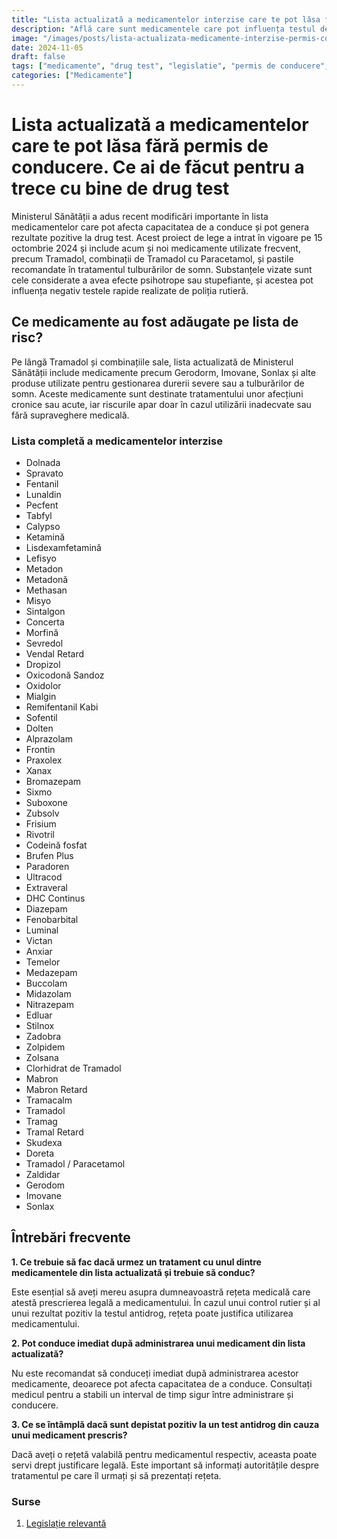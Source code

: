 ```yaml
---
title: "Lista actualizată a medicamentelor interzise care te pot lăsa fără permis de conducere. Ce ai de făcut pentru a trece cu bine de drug test"
description: "Află care sunt medicamentele care pot influența testul de droguri și riscurile asociate pentru șoferi. Lista completă a medicamentelor interzise, cu potential psihotrope și stupefiante actualizată de Ministerul Sănătății în 2024."
image: "/images/posts/lista-actualizata-medicamente-interzise-permis-conducere.jpg"
date: 2024-11-05
draft: false
tags: ["medicamente", "drug test", "legislatie", "permis de conducere", "ministerul sanatatii"]
categories: ["Medicamente"]
---
```



# Lista actualizată a medicamentelor care te pot lăsa fără permis de conducere. Ce ai de făcut pentru a trece cu bine de drug test

Ministerul Sănătății a adus recent modificări importante în lista medicamentelor care pot afecta capacitatea de a conduce și pot genera rezultate pozitive la drug test. Acest proiect de lege a intrat în vigoare pe 15 octombrie 2024 și include acum și noi medicamente utilizate frecvent, precum Tramadol, combinații de Tramadol cu Paracetamol, și pastile recomandate în tratamentul tulburărilor de somn. Substanțele vizate sunt cele considerate a avea efecte psihotrope sau stupefiante, și acestea pot influența negativ testele rapide realizate de poliția rutieră.

## Ce medicamente au fost adăugate pe lista de risc?

Pe lângă Tramadol și combinațiile sale, lista actualizată de Ministerul Sănătății include medicamente precum Gerodorm, Imovane, Sonlax și alte produse utilizate pentru gestionarea durerii severe sau a tulburărilor de somn. Aceste medicamente sunt destinate tratamentului unor afecțiuni cronice sau acute, iar riscurile apar doar în cazul utilizării inadecvate sau fără supraveghere medicală.

### Lista completă a medicamentelor interzise

- Dolnada
- Spravato
- Fentanil
- Lunaldin
- Pecfent
- Tabfyl
- Calypso
- Ketamină
- Lisdexamfetamină
- Lefisyo
- Metadon
- Metadonă
- Methasan
- Misyo
- Sintalgon
- Concerta
- Morfină
- Sevredol
- Vendal Retard
- Dropizol
- Oxicodonă Sandoz
- Oxidolor
- Mialgin
- Remifentanil Kabi
- Sofentil
- Dolten
- Alprazolam
- Frontin
- Praxolex
- Xanax
- Bromazepam
- Sixmo
- Suboxone
- Zubsolv
- Frisium
- Rivotril
- Codeină fosfat
- Brufen Plus
- Paradoren
- Ultracod
- Extraveral
- DHC Continus
- Diazepam
- Fenobarbital
- Luminal
- Victan
- Anxiar
- Temelor
- Medazepam
- Buccolam
- Midazolam
- Nitrazepam
- Edluar
- Stilnox
- Zadobra
- Zolpidem
- Zolsana
- Clorhidrat de Tramadol
- Mabron
- Mabron Retard
- Tramacalm
- Tramadol
- Tramag
- Tramal Retard
- Skudexa
- Doreta
- Tramadol / Paracetamol
- Zaldidar
- Gerodom
- Imovane
- Sonlax



## Întrebări frecvente

**1. Ce trebuie să fac dacă urmez un tratament cu unul dintre medicamentele din lista actualizată și trebuie să conduc?**

Este esențial să aveți mereu asupra dumneavoastră rețeta medicală care atestă prescrierea legală a medicamentului. În cazul unui control rutier și al unui rezultat pozitiv la testul antidrog, rețeta poate justifica utilizarea medicamentului.

**2. Pot conduce imediat după administrarea unui medicament din lista actualizată?**

Nu este recomandat să conduceți imediat după administrarea acestor medicamente, deoarece pot afecta capacitatea de a conduce. Consultați medicul pentru a stabili un interval de timp sigur între administrare și conducere.

**3. Ce se întâmplă dacă sunt depistat pozitiv la un test antidrog din cauza unui medicament prescris?**

Dacă aveți o rețetă valabilă pentru medicamentul respectiv, aceasta poate servi drept justificare legală. Este important să informați autoritățile despre tratamentul pe care îl urmați și să prezentați rețeta.


### Surse
1. [Legislație relevantă](https://legislatie.just.ro/Public/DetaliiDocument/277455)